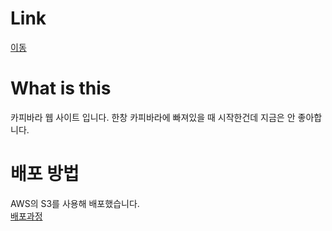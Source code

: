# Link
[이동](https://capybaraweb.s3.ap-northeast-2.amazonaws.com/MainPage/CapyMain.html)  

# What is this
카피바라 웹 사이트 입니다.
한창 카피바라에 빠져있을 때 시작한건데 지금은 안 좋아합니다.

# 배포 방법
AWS의 S3를 사용해 배포했습니다.  
[배포과정](https://minhee-goo.tistory.com)